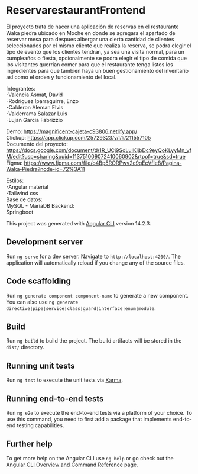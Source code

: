 # ReservarestaurantFrontend

El proyecto trata de hacer una aplicación de reservas en el restaurante Waka piedra ubicado en Moche en donde se agregara el apartado de reservar mesa para despues albergar una cierta cantidad de clientes seleccionados por el mismo cliente que realiza la reserva, se podra elegir el tipo de evento que los clientes tendran, ya sea una visita normal, para un cumpleaños o fiesta, opcionalmente se podra elegir el tipo de comida que los visitantes querrian comer para que el restaurante tenga listos los ingredientes para que tambien haya un buen gestionamiento del inventario así como el orden y funcionamiento del local.

Integrantes:  
  -Valencia Asmat, David  
  -Rodriguez Iparraguirre, Enzo  
  -Calderon Aleman Elvis  
  -Valderrama Salazar Luis  
  -Lujan Garcia Fabrizzio  

Demo: https://magnificent-cajeta-c93806.netlify.app/  
Clickup: https://app.clickup.com/25729323/v/l/li/211557105  
Documento del proyecto: https://docs.google.com/document/d/1R_UCj9SoLuIKIjbDc9eyQoKLyyMn_yfM/edit?usp=sharing&ouid=113751009072410060902&rtpof=true&sd=true  
Figma: https://www.figma.com/file/o4Bp5RORPwv2c9qEcVfIe8/Pagina-Waka-Piedra?node-id=72%3A11  

Estilos:   
-Angular material  
-Tailwind css  
Base de datos:  
MySQL - MariaDB
Backend:  
Springboot


This project was generated with [Angular CLI](https://github.com/angular/angular-cli) version 14.2.3.

## Development server

Run `ng serve` for a dev server. Navigate to `http://localhost:4200/`. The application will automatically reload if you change any of the source files.

## Code scaffolding

Run `ng generate component component-name` to generate a new component. You can also use `ng generate directive|pipe|service|class|guard|interface|enum|module`.

## Build

Run `ng build` to build the project. The build artifacts will be stored in the `dist/` directory.

## Running unit tests

Run `ng test` to execute the unit tests via [Karma](https://karma-runner.github.io).

## Running end-to-end tests

Run `ng e2e` to execute the end-to-end tests via a platform of your choice. To use this command, you need to first add a package that implements end-to-end testing capabilities.

## Further help

To get more help on the Angular CLI use `ng help` or go check out the [Angular CLI Overview and Command Reference](https://angular.io/cli) page.
